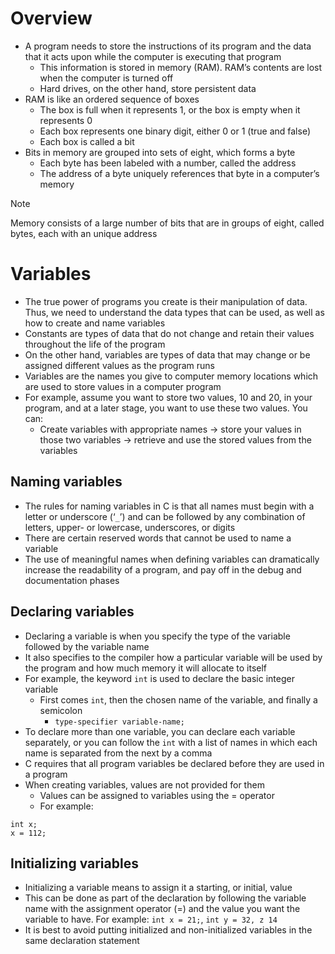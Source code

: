 # Overview
- A program needs to store the instructions of its program and the data that it acts upon while the computer is executing that program
	- This information is stored in memory (RAM). RAM’s contents are lost when the computer is turned off
	- Hard drives, on the other hand, store persistent data
- RAM is like an ordered sequence of boxes
	- The box is full when it represents 1, or the box is empty when it represents 0
	- Each box represents one binary digit, either 0 or 1 (true and false)
	- Each box is called a bit
- Bits in memory are grouped into sets of eight, which forms a byte
	- Each byte has been labeled with a number, called the address
	- The address of a byte uniquely references that byte in a computer’s memory
> [!note] 
> Memory consists of a large number of bits that are in groups of eight, called bytes, each with an unique address
# Variables
- The true power of programs you create is their manipulation of data. Thus, we need to understand the data types that can be used, as well as how to create and name variables
- Constants are types of data that do not change and retain their values throughout the life of the program
- On the other hand, variables are types of data that may change or be assigned different values as the program runs
- Variables are the names you give to computer memory locations which are used to store values in a computer program
- For example, assume you want to store two values, 10 and 20, in your program, and at a later stage, you want to use these two values. You can:
	- Create variables with appropriate names -> store your values in those two variables -> retrieve and use the stored values from the variables
## Naming variables
- The rules for naming variables in C is that all names must begin with a letter or underscore (‘`_`’) and can be followed by any combination of letters, upper- or lowercase, underscores, or digits
- There are certain reserved words that cannot be used to name a variable
- The use of meaningful names when defining variables can dramatically increase the readability of a program, and pay off in the debug and documentation phases
## Declaring variables
- Declaring a variable is when you specify the type of the variable followed by the variable name
- It also specifies to the compiler how a particular variable will be used by the program and how much memory it will allocate to itself
- For example, the keyword `int` is used to declare the basic integer variable
	- First comes `int`, then the chosen name of the variable, and finally a semicolon
		- `type-specifier variable-name;`
- To declare more than one variable, you can declare each variable separately, or you can follow the `int` with a list of names in which each name is separated from the next by a comma
- C requires that all program variables be declared before they are used in a program
- When creating variables, values are not provided for them
	- Values can be assigned to variables using the = operator
	- For example:
```
int x;
x = 112;
```
## Initializing variables
- Initializing a variable means to assign it a starting, or initial, value
- This can be done as part of the declaration by following the variable name with the assignment operator (=) and the value you want the variable to have. For example: `int x = 21;`, `int y = 32, z 14`
- It is best to avoid putting initialized and non-initialized variables in the same declaration statement